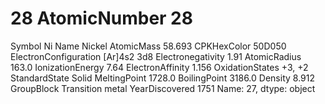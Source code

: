 # 28 AtomicNumber                           28
Symbol                                 Ni
Name                               Nickel
AtomicMass                         58.693
CPKHexColor                        50D050
ElectronConfiguration         [Ar]4s2 3d8
Electronegativity                    1.91
AtomicRadius                        163.0
IonizationEnergy                     7.64
ElectronAffinity                    1.156
OxidationStates                    +3, +2
StandardState                       Solid
MeltingPoint                       1728.0
BoilingPoint                       3186.0
Density                             8.912
GroupBlock               Transition metal
YearDiscovered                       1751
Name: 27, dtype: object